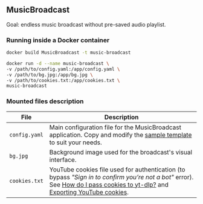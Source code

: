 ## MusicBroadcast

Goal: endless music broadcast without pre-saved audio playlist.

### Running inside a Docker container

```bash
docker build MusicBroadcast -t music-broadcast
```

```bash
docker run -d --name music-broadcast \
-v /path/to/config.yaml:/app/config.yaml \
-v /path/to/bg.jpg:/app/bg.jpg \
-v /path/to/cookies.txt:/app/cookies.txt \
music-broadcast
```

### Mounted files description

| File          | Description                                                 |
| --------------| ------------------------------------------------------------|
| `config.yaml` | Main configuration file for the MusicBroadcast application. Copy and modify the [sample template](https://github.com/mstepanov214/MusicBroadcast/blob/main/MusicBroadcast/config.sample.yaml) to suit your needs. |
| `bg.jpg`      | Background image used for the broadcast's visual interface. |
| `cookies.txt` | YouTube cookies file used for authentication (to bypass _"Sign in to confirm you’re not a bot"_ error). See [How do I pass cookies to yt-dlp?](https://github.com/yt-dlp/yt-dlp/wiki/FAQ#how-do-i-pass-cookies-to-yt-dlp) and [Exporting YouTube cookies](https://github.com/yt-dlp/yt-dlp/wiki/Extractors#exporting-youtube-cookies). |
